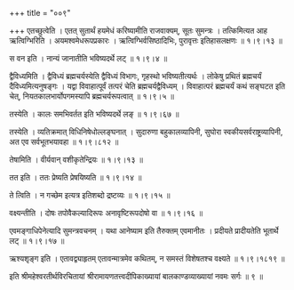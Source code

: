 +++
title = "००९"

+++
एतच्छुत्वेति । एतत् सुतार्थं हयमेधं करिष्यामीति राजवाक्यम्, सूतः सुमन्त्रः । तत्किमित्यत आह ऋत्विग्भिरिति । अयमश्वमेधरूपप्रकारः । ऋत्विग्भिर्वसिष्ठादिभिः, पुरावृत्तः इतिहासलक्षणः  ॥  १।९।१३ ॥   

  

स वन इति । नान्यं जानातीति भविष्यदर्थे लट्  ॥  १।९।४ ॥   

  

द्वैविध्यमिति । द्वैविध्यं ब्रह्मचर्यस्येति द्वैविध्यं विभागः, गृहस्थो भविष्यतीत्यर्थः । लोकेषु प्रथितं ब्रह्मचर्यं दैविध्यमित्यनुषङ्गः । यद्वा विवाहात्पूर्वं तत्परं चेति ब्रह्मचर्यद्वैविध्यम् । विवाहात्परं ब्रह्मचर्यं कथं सङ्घटत इति चेत्, नियतकालभार्योपगमस्यापि ब्रह्मचर्यरूपत्वात्  ॥  १।९।५ ॥   

  

तस्येति । कालः समभिवर्तत इति भविष्यदर्थे लङ्  ॥  १।९।६७ ॥   

  

तस्येति । व्यतिक्रमात् विधिनिषेधोल्लङ्घनात् । सुदारुणा बहुकालव्यापिनी, सुघोरा स्वकीयसर्वराष्ट्रव्यापिनी, अत एव सर्वभूतभयावहा  ॥  १।९।८१२ ॥   

  

तेषामिति । वीर्यवान् वशीकृतेन्द्रियः  ॥  १।९।१३ ॥   

  

तत इति । ततः प्रेष्यति प्रेषयिष्यति  ॥  १।९।१४ ॥   

  

ते त्विति । न गच्छेम इत्यत्र इतिशब्दो द्रष्टव्यः  ॥  १।९।१५ ॥   

  

वक्ष्यन्तीति । दोषः तपोवैकल्यादिरूपः अनावृष्टिरूपदोषो वा  ॥  १।९।१६ ॥   

  

एवमङ्गाधिपेनेत्यादि सुमन्त्रवचनम् । यथा आनेष्याम इति तैरुक्तम् एवमानीतः । प्रदीयते प्रादीयतेति भूतार्थे लट्  ॥  १।९।१७ ॥   

  

ऋश्यशृङ्ग इति । एतावद्व्याहृतम् एतावन्मात्रमेव कथितम्, न समस्तं विशेषतश्च वक्ष्यते  ॥  १।९।१८१९ ॥   

  

इति श्रीमहेश्वरतीर्थविरचितायां श्रीरामायणतत्त्वदीपिकाख्यायां बालकाण्डव्याख्यायां नवमः सर्गः  ॥  ९  ॥   

  

  

